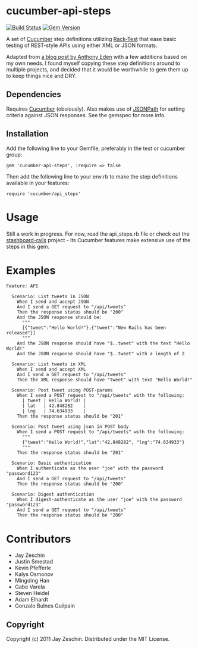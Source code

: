 # cucumber-api-steps

[![Build Status](https://travis-ci.org/jayzes/cucumber-api-steps.png)](https://travis-ci.org/jayzes/cucumber-api-steps)
[![Gem Version](https://badge.fury.io/rb/cucumber-api-steps.png)](http://badge.fury.io/rb/cucumber-api-steps)

A set of [Cucumber](https://github.com/aslakhellesoy/cucumber) step definitions utilizing
[Rack-Test](https://github.com/brynary/rack-test) that ease basic
testing of REST-style APIs using either XML or JSON formats.

Adapted from [a blog post by Anthony Eden](http://www.anthonyeden.com/2010/11/testing-rest-apis-with-cucumber-and-rack-test/) with a few additions based on my own needs.  I found myself copying these step definitions around to multiple projects, and decided that it would be worthwhile to gem them up to keep things nice and DRY.

## Dependencies

Requires [Cucumber](https://github.com/aslakhellesoy/cucumber) (obviously).  Also makes use of [JSONPath](https://github.com/joshbuddy/jsonpath) for setting criteria against JSON responses.  See the gemspec for more info.

## Installation

Add the following line to your Gemfile, preferably in the test or cucumber group:

    gem 'cucumber-api-steps', :require => false

Then add the following line to your env.rb to make the step definitions available in your features:

    require 'cucumber/api_steps'

# Usage

Still a work in progress.  For now, read the api_steps.rb file or check out the [stashboard-rails](https://github.com/jayzes/stashboard-rails) project - its Cucumber features make extensive use of the steps in this gem.

# Examples

    Feature: API

      Scenario: List tweets in JSON
        When I send and accept JSON
        And I send a GET request to "/api/tweets"
        Then the response status should be "200"
        And the JSON response should be:
          """
          [{"tweet":"Hello World!"},{"tweet":"New Rails has been released"}]
          """
        And the JSON response should have "$..tweet" with the text "Hello World!"
        And the JSON response should have "$..tweet" with a length of 2

      Scenario: List tweets in XML
        When I send and accept XML
        And I send a GET request to "/api/tweets"
        Then the XML response should have "tweet" with text "Hello World!"

      Scenario: Post tweet using POST-params
        When I send a POST request to "/api/tweets" with the following:
          | tweet | Hello World! |
          | lat   | 42.848282    |
          | lng   | 74.634933    |
        Then the response status should be "201"

      Scenario: Post tweet using json in POST body
        When I send a POST request to "/api/tweets" with the following:
          """
          {"tweet":"Hello World!","lat":"42.848282", "lng":"74.634933"}
          """
        Then the response status should be "201"

      Scenario: Basic authentication
        When I authenticate as the user "joe" with the password "password123"
        And I send a GET request to "/api/tweets"
        Then the response status should be "200"

      Scenario: Digest authentication
        When I digest-authenticate as the user "joe" with the password "password123"
        And I send a GET request to "/api/tweets"
        Then the response status should be "200"

# Contributors
* Jay Zeschin
* Justin Smestad
* Kevin Pfefferle
* Kalys Osmonov
* Mingding Han
* Gabe Varela
* Steven Heidel
* Adam Elhardt
* Gonzalo Bulnes Guilpain

## Copyright

Copyright (c) 2011 Jay Zeschin. Distributed under the MIT License.
